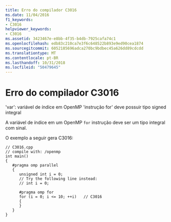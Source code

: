 ```yaml
---
title: Erro do compilador C3016
ms.date: 11/04/2016
f1_keywords:
- C3016
helpviewer_keywords:
- C3016
ms.assetid: 3423467e-e8bb-4f35-b4db-7925cafa74c1
ms.openlocfilehash: edb83c210ca7e3f6c648522b893e9ed90cea1874
ms.sourcegitcommit: 6052185696adca270bc9bdbec45a626dd89cdcdd
ms.translationtype: MT
ms.contentlocale: pt-BR
ms.lasthandoff: 10/31/2018
ms.locfileid: "50479645"
---
```

# <a name="compiler-error-c3016"></a>Erro do compilador C3016

'var': variável de índice em OpenMP 'instrução for' deve possuir tipo signed integral

A variável de índice em um OpenMP `for` instrução deve ser um tipo integral com sinal.

O exemplo a seguir gera C3016:

```
// C3016.cpp
// compile with: /openmp
int main()
{
   #pragma omp parallel
   {
      unsigned int i = 0;
      // Try the following line instead:
      // int i = 0;

      #pragma omp for
      for (i = 0; i <= 10; ++i)   // C3016
      {
      }
   }
}
```